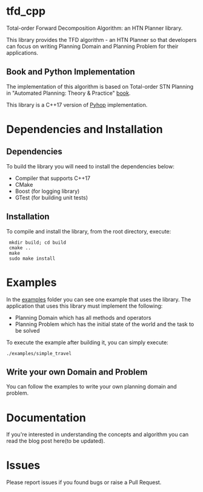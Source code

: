 # tfd_cpp
Total-order Forward Decomposition Algorithm: an HTN Planner library.

This library provides the TFD algorithm - an HTN Planner so that developers can focus on writing Planning Domain and Planning Problem for their applications.

## Book and Python Implementation
The implementation of this algorithm is based on Total-order STN Planning in "Automated Planning: Theory & Practice" [book](https://www.amazon.sg/Automated-Planning-Practice-Malik-Ghallab/dp/1558608567).

This library is a C++17 version of [Pyhop](https://bitbucket.org/dananau/pyhop/src/master/) implementation.

# Dependencies and Installation
## Dependencies
To build the library you will need to install the dependencies below:
* Compiler that supports C++17
* CMake
* Boost (for logging library)
* GTest (for building unit tests)
## Installation
To compile and install the library, from the root directory, execute:

     mkdir build; cd build
     cmake ..
     make
     sudo make install

# Examples
In the [examples](examples) folder you can see one example that uses the library. The application that uses this library must implement the following:
* Planning Domain which has all methods and operators
* Planning Problem which has the initial state of the world and the task to be solved

To execute the example after building it, you can simply execute:

    ./examples/simple_travel

## Write your own Domain and Problem
You can follow the examples to write your own planning domain and problem.

# Documentation
If you're interested in understanding the concepts and algorithm you can read the blog post here(to be updated).

# Issues
Please report issues if you found bugs or raise a Pull Request.
